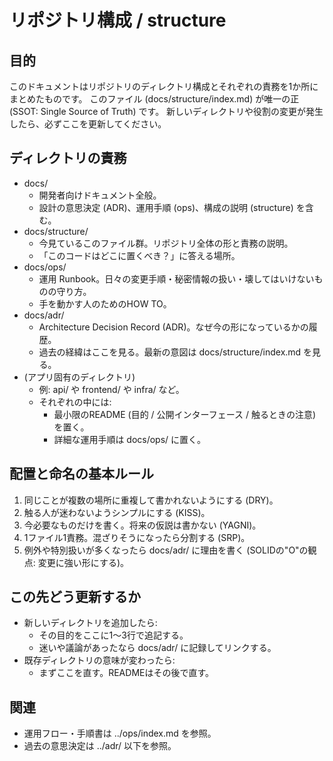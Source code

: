 # リポジトリ構成 / structure

## 目的
このドキュメントはリポジトリのディレクトリ構成とそれぞれの責務を1か所にまとめたものです。
このファイル (docs/structure/index.md) が唯一の正 (SSOT: Single Source of Truth) です。
新しいディレクトリや役割の変更が発生したら、必ずここを更新してください。

## ディレクトリの責務
- docs/
  - 開発者向けドキュメント全般。
  - 設計の意思決定 (ADR)、運用手順 (ops)、構成の説明 (structure) を含む。
- docs/structure/
  - 今見ているこのファイル群。リポジトリ全体の形と責務の説明。
  - 「このコードはどこに置くべき？」に答える場所。
- docs/ops/
  - 運用 Runbook。日々の変更手順・秘密情報の扱い・壊してはいけないものの守り方。
  - 手を動かす人のためのHOW TO。
- docs/adr/
  - Architecture Decision Record (ADR)。なぜ今の形になっているかの履歴。
  - 過去の経緯はここを見る。最新の意図は docs/structure/index.md を見る。
- (アプリ固有のディレクトリ)
  - 例: api/ や frontend/ や infra/ など。
  - それぞれの中には:
    - 最小限のREADME (目的 / 公開インターフェース / 触るときの注意) を置く。
    - 詳細な運用手順は docs/ops/ に置く。

## 配置と命名の基本ルール
1. 同じことが複数の場所に重複して書かれないようにする (DRY)。
2. 触る人が迷わないようシンプルにする (KISS)。
3. 今必要なものだけを書く。将来の仮説は書かない (YAGNI)。
4. 1ファイル1責務。混ざりそうになったら分割する (SRP)。
5. 例外や特別扱いが多くなったら docs/adr/ に理由を書く (SOLIDの"O"の観点: 変更に強い形にする)。

## この先どう更新するか
- 新しいディレクトリを追加したら:
  - その目的をここに1〜3行で追記する。
  - 迷いや議論があったなら docs/adr/ に記録してリンクする。
- 既存ディレクトリの意味が変わったら:
  - まずここを直す。READMEはその後で直す。

## 関連
- 運用フロー・手順書は ../ops/index.md を参照。
- 過去の意思決定は ../adr/ 以下を参照。

